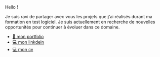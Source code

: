 Hello !

Je suis ravi de partager avec vous les projets que j'ai réalisés durant ma formation en test logiciel. Je suis actuellement en recherche de nouvelles opportunités pour continuer à évoluer dans ce domaine.

+ [ 💼 mon portfolio  ]( https://esmailhaidari24.github.io/portfolio/)
+ [ 💻 mon linkdein ](https://www.linkedin.com/in/esmail-haidari-31483b16a/)
+ [ 💻 mon cv  ]([https://esmailhaidari24.github.io/Mon-Cv/Esmail%20Haidari%20CV%20.%20pdf.pdf](https://github.com/esmailhaidari24/CV/blob/main/CV%20.PDF))


